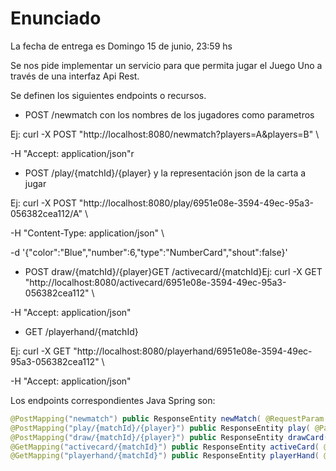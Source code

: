 # Enunciado

La fecha de entrega es Domingo 15 de junio, 23:59 hs

Se nos pide implementar un servicio para que permita jugar el Juego Uno a través de una interfaz Api Rest.

Se definen los siguientes endpoints o recursos.

- POST /newmatch con los nombres de los jugadores como parametros

Ej: curl -X POST "http://localhost:8080/newmatch?players=A&players=B" \

-H "Accept: application/json"r

- POST /play/{matchId}/{player} y la representación json de la carta a jugar

Ej: curl -X POST "http://localhost:8080/play/6951e08e-3594-49ec-95a3-056382cea112/A" \

-H "Content-Type: application/json" \

-d '{"color":"Blue","number":6,"type":"NumberCard","shout":false}'

- POST draw/{matchId}/{player}GET /activecard/{matchId}Ej: curl -X GET "http://localhost:8080/activecard/6951e08e-3594-49ec-95a3-056382cea112" \

-H "Accept: application/json"

- GET /playerhand/{matchId}

Ej: curl -X GET "http://localhost:8080/playerhand/6951e08e-3594-49ec-95a3-056382cea112" \

-H "Accept: application/json"

Los endpoints correspondientes Java Spring son:

```java
@PostMapping("newmatch") public ResponseEntity newMatch( @RequestParam List<String> players ) {
@PostMapping("play/{matchId}/{player}") public ResponseEntity play( @PathVariable UUID matchId, @PathVariable String player, @RequestBody JsonCard card ) {
@PostMapping("draw/{matchId}/{player}") public ResponseEntity drawCard( @PathVariable UUID matchId, @RequestParam String player ) {
@GetMapping("activecard/{matchId}") public ResponseEntity activeCard( @PathVariable UUID matchId ) {
@GetMapping("playerhand/{matchId}") public ResponseEntity playerHand( @PathVariable UUID matchId ) {
```

